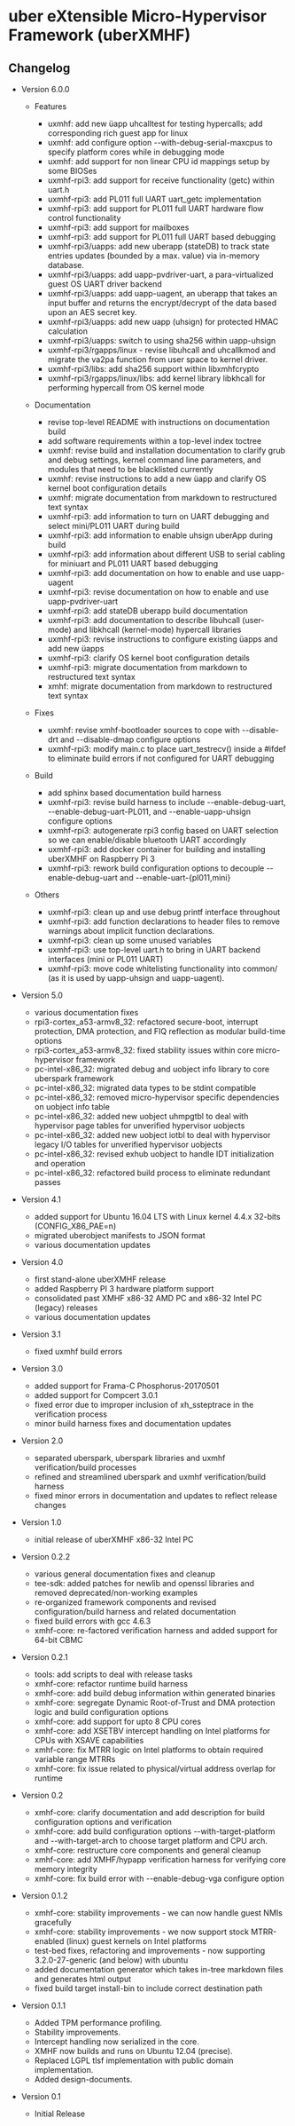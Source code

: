 # uber eXtensible Micro-Hypervisor Framework (uberXMHF)

## Changelog

* Version 6.0.0

	* Features
    	* uxmhf: add new üapp uhcalltest for testing hypercalls; add corresponding rich guest app for linux
    	* uxmhf: add configure option --with-debug-serial-maxcpus to specify platform cores while in debugging mode
	    * uxmhf: add support for non linear CPU id mappings setup by some BIOSes
    	* uxmhf-rpi3: add support for receive functionality (getc) within uart.h
    	* uxmhf-rpi3: add PL011 full UART uart_getc implementation
    	* uxmhf-rpi3: add support for PL011 full UART hardware flow control functionality
    	* uxmhf-rpi3: add support for mailboxes
    	* uxmhf-rpi3: add support for PL011 full UART based debugging
    	* uxmhf-rpi3/uapps: add new uberapp (stateDB) to track state entries updates (bounded by a max. value) via in-memory database.
    	* uxmhf-rpi3/uapps: add uapp-pvdriver-uart, a para-virtualized guest OS UART driver backend
    	* uxmhf-rpi3/uapps: add uapp-uagent, an uberapp that takes an input buffer and returns the encrypt/decrypt of the data based upon an AES secret key.
    	* uxmhf-rpi3/uapps: add new uapp (uhsign) for protected HMAC calculation
    	* uxmhf-rpi3/uapps: switch to using sha256 within uapp-uhsign
    	* uxmhf-rpi3/rgapps/linux - revise libuhcall and uhcallkmod  and migrate the va2pa function from user space to kernel driver. 
    	* uxmhf-rpi3/libs: add sha256 support within libxmhfcrypto
	    * uxmhf-rpi3/rgapps/linux/libs: add kernel library libkhcall for performing hypercall from OS kernel mode

	* Documentation
    	* revise top-level README with instructions on documentation build
    	* add software requirements within a top-level index toctree
    	* uxmhf: revise build and installation documentation to clarify grub and debug settings, kernel command line parameters, and modules that need to be blacklisted currently
		* uxmhf: revise instructions to add a new üapp and clarify OS kernel boot configuration details
    	* uxmhf: migrate documentation from markdown to restructured text syntax
		* uxmhf-rpi3: add information to turn on UART debugging and select mini/PL011 UART during build
    	* uxmhf-rpi3: add information to enable uhsign uberApp during build
		* uxmhf-rpi3: add information about different USB to serial cabling for miniuart and PL011 UART based debugging
		* uxmhf-rpi3: add documentation on how to enable and use uapp-uagent
		* uxmhf-rpi3: revise documentation on how to enable and use uapp-pvdriver-uart
    	* uxmhf-rpi3: add stateDB uberapp build documentation
    	* uxmhf-rpi3: add documentation to describe libuhcall (user-mode) and libkhcall (kernel-mode) hypercall libraries
    	* uxmhf-rpi3: revise instructions to configure existing üapps and add new üapps
    	* uxmhf-rpi3: clarify OS kernel boot configuration details
    	* uxmhf-rpi3: migrate documentation from markdown to restructured text syntax
    	* xmhf: migrate documentation from markdown to restructured text syntax

	* Fixes
		* uxmhf: revise xmhf-bootloader sources to cope with --disable-drt and --disable-dmap configure options
    	* uxmhf-rpi3: modify main.c to place uart_testrecv() inside a #ifdef to eliminate build errors if not configured for UART debugging

	* Build
    	* add sphinx based documentation build harness
    	* uxmhf-rpi3: revise build harness to include --enable-debug-uart, --enable-debug-uart-PL011, and --enable-uapp-uhsign configure options
    	* uxmhf-rpi3: autogenerate rpi3 config based on UART selection so we can enable/disable bluetooth UART accordingly
    	* uxmhf-rpi3: add docker container for building and installing uberXMHF on Raspberry Pi 3
    	* uxmhf-rpi3: rework build configuration options to decouple --enable-debug-uart and --enable-uart-{pl011,mini}

	* Others
    	* uxmhf-rpi3: clean up and use debug printf interface throughout
    	* uxmhf-rpi3: add function declarations to header files to remove warnings about implicit function declarations.
    	* uxmhf-rpi3: clean up some unused variables
    	* uxmhf-rpi3: use top-level uart.h to bring in UART backend interfaces (mini or PL011 UART)
    	* uxmhf-rpi3: move code whitelisting functionality into common/ (as it is used by uapp-uhsign and uapp-uagent).


* Version 5.0
	* various documentation fixes
	* rpi3-cortex_a53-armv8_32: refactored secure-boot, interrupt protection, 
	  DMA protection, and FIQ reflection as modular build-time options
	* rpi3-cortex_a53-armv8_32: fixed stability issues within core micro-hypervisor framework
	* pc-intel-x86_32: migrated debug and uobject info library to core uberspark framework
	* pc-intel-x86_32: migrated data types to be stdint compatible
	* pc-intel-x86_32: removed micro-hypervisor specific dependencies on uobject info table
	* pc-intel-x86_32: added new uobject uhmpgtbl to deal with hypervisor page tables for
	  unverified hypervisor uobjects
	* pc-intel-x86_32: added new uobject iotbl to deal with hypervisor legacy I/O tables 
	  for unverified hypervisor uobjects
	* pc-intel-x86_32: revised exhub uobject to handle IDT initialization and operation
	* pc-intel-x86_32: refactored build process to eliminate redundant passes

* Version 4.1
	* added support for Ubuntu 16.04 LTS with Linux kernel 4.4.x 32-bits (CONFIG_X86_PAE=n)
	* migrated uberobject manifests to JSON format
	* various documentation updates

* Version 4.0 
	* first stand-alone uberXMHF release
	* added Raspberry PI 3 hardware platform support
	* consolidated past XMHF x86-32 AMD PC and x86-32 Intel PC (legacy) releases
	* various documentation updates

* Version 3.1 
	* fixed uxmhf build errors

* Version 3.0 
	* added support for Frama-C Phosphorus-20170501
	* added support for Compcert 3.0.1
	* fixed error due to improper inclusion of xh_ssteptrace in the verification process
	* minor build harness fixes and documentation updates

* Version 2.0 
	* separated uberspark, uberspark libraries and uxmhf verification/build processes
	* refined and streamlined uberspark and uxmhf verification/build harness
	* fixed minor errors in documentation and updates to reflect release changes

* Version 1.0 
	* initial release of uberXMHF x86-32 Intel PC
  
* Version 0.2.2
    * various general documentation fixes and cleanup
    * tee-sdk: added patches for newlib and openssl libraries and removed deprecated/non-working examples 
    * re-organized framework components and revised configuration/build harness and related documentation	
    * fixed build errors with gcc 4.6.3
    * xmhf-core: re-factored verification harness and added support for 64-bit CBMC
  
* Version 0.2.1
	* tools: add scripts to deal with release tasks
	* xmhf-core: refactor runtime build harness
	* xmhf-core: add build debug information within generated binaries
	* xmhf-core: segregate Dynamic Root-of-Trust and DMA protection logic and build configuration options
	* xmhf-core: add support for upto 8 CPU cores 
	* xmhf-core: add XSETBV intercept handling on Intel platforms for CPUs with XSAVE capabilities 
	* xmhf-core: fix MTRR logic on Intel platforms to obtain required variable range MTRRs 
	* xmhf-core: fix issue related to physical/virtual address overlap for runtime 
  
* Version 0.2
	* xmhf-core: clarify documentation and add description for build configuration options and verification
	* xmhf-core: add build configuration options --with-target-platform and --with-target-arch to choose target platform and CPU arch.
	* xmhf-core: restructure core components and general cleanup
	* xmhf-core: add XMHF/hypapp verification harness for verifying core memory integrity
	* xmhf-core: fix build error with --enable-debug-vga configure option
  
* Version 0.1.2
    * xmhf-core: stability improvements - we can now handle guest NMIs gracefully
    * xmhf-core: stability improvements - we now support stock MTRR-enabled (linux) guest kernels on Intel platforms
    * test-bed fixes, refactoring and improvements - now supporting 3.2.0-27-generic (and below) with ubuntu
    * added documentation generator which takes in-tree markdown files and generates html output
    * fixed build target install-bin to include correct destination path
  
* Version 0.1.1
    * Added TPM performance profiling.
    * Stability improvements.
    * Intercept handling now serialized in the core.
    * XMHF now builds and runs on Ubuntu 12.04 (precise).
    * Replaced LGPL tlsf implementation with public domain implementation.
    * Added design-documents.
  
* Version 0.1 
   * Initial Release
  
